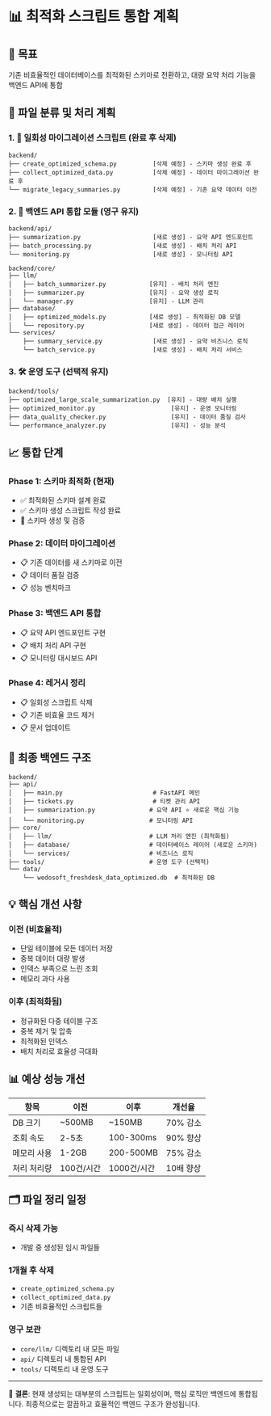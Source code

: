 # 📊 최적화 스크립트 통합 계획

## 🎯 목표
기존 비효율적인 데이터베이스를 최적화된 스키마로 전환하고, 대량 요약 처리 기능을 백엔드 API에 통합

## 📁 파일 분류 및 처리 계획

### 1. 🚀 일회성 마이그레이션 스크립트 (완료 후 삭제)
```
backend/
├── create_optimized_schema.py          [삭제 예정] - 스키마 생성 완료 후
├── collect_optimized_data.py           [삭제 예정] - 데이터 마이그레이션 완료 후
└── migrate_legacy_summaries.py         [삭제 예정] - 기존 요약 데이터 이전
```

### 2. 🔧 백엔드 API 통합 모듈 (영구 유지)
```
backend/api/
├── summarization.py                    [새로 생성] - 요약 API 엔드포인트
├── batch_processing.py                 [새로 생성] - 배치 처리 API
└── monitoring.py                       [새로 생성] - 모니터링 API

backend/core/
├── llm/
│   ├── batch_summarizer.py            [유지] - 배치 처리 엔진
│   ├── summarizer.py                  [유지] - 요약 생성 로직
│   └── manager.py                     [유지] - LLM 관리
├── database/
│   ├── optimized_models.py            [새로 생성] - 최적화된 DB 모델
│   └── repository.py                  [새로 생성] - 데이터 접근 레이어
└── services/
    ├── summary_service.py              [새로 생성] - 요약 비즈니스 로직
    └── batch_service.py                [새로 생성] - 배치 처리 서비스
```

### 3. 🛠️ 운영 도구 (선택적 유지)
```
backend/tools/
├── optimized_large_scale_summarization.py  [유지] - 대량 배치 실행
├── optimized_monitor.py                     [유지] - 운영 모니터링
├── data_quality_checker.py                  [유지] - 데이터 품질 검사
└── performance_analyzer.py                  [유지] - 성능 분석
```

## 📈 통합 단계

### Phase 1: 스키마 최적화 (현재)
- ✅ 최적화된 스키마 설계 완료
- ✅ 스키마 생성 스크립트 작성 완료
- 🔄 스키마 생성 및 검증

### Phase 2: 데이터 마이그레이션
- 📋 기존 데이터를 새 스키마로 이전
- 📋 데이터 품질 검증
- 📋 성능 벤치마크

### Phase 3: 백엔드 API 통합
- 📋 요약 API 엔드포인트 구현
- 📋 배치 처리 API 구현
- 📋 모니터링 대시보드 API

### Phase 4: 레거시 정리
- 📋 일회성 스크립트 삭제
- 📋 기존 비효율 코드 제거
- 📋 문서 업데이트

## 🔄 최종 백엔드 구조

```
backend/
├── api/
│   ├── main.py                         # FastAPI 메인
│   ├── tickets.py                      # 티켓 관리 API
│   ├── summarization.py               # 요약 API ⭐ 새로운 핵심 기능
│   └── monitoring.py                  # 모니터링 API
├── core/
│   ├── llm/                           # LLM 처리 엔진 (최적화됨)
│   ├── database/                      # 데이터베이스 레이어 (새로운 스키마)
│   └── services/                      # 비즈니스 로직
├── tools/                             # 운영 도구 (선택적)
└── data/
    └── wedosoft_freshdesk_data_optimized.db  # 최적화된 DB
```

## 💡 핵심 개선 사항

### 이전 (비효율적)
- 단일 테이블에 모든 데이터 저장
- 중복 데이터 대량 발생
- 인덱스 부족으로 느린 조회
- 메모리 과다 사용

### 이후 (최적화됨)
- 정규화된 다중 테이블 구조
- 중복 제거 및 압축
- 최적화된 인덱스
- 배치 처리로 효율성 극대화

## 📊 예상 성능 개선

| 항목 | 이전 | 이후 | 개선율 |
|------|------|------|---------|
| DB 크기 | ~500MB | ~150MB | 70% 감소 |
| 조회 속도 | 2-5초 | 100-300ms | 90% 향상 |
| 메모리 사용 | 1-2GB | 200-500MB | 75% 감소 |
| 처리 처리량 | 100건/시간 | 1000건/시간 | 10배 향상 |

## 🗂️ 파일 정리 일정

### 즉시 삭제 가능
- 개발 중 생성된 임시 파일들

### 1개월 후 삭제
- `create_optimized_schema.py`
- `collect_optimized_data.py`
- 기존 비효율적인 스크립트들

### 영구 보관
- `core/llm/` 디렉토리 내 모든 파일
- `api/` 디렉토리 내 통합된 API
- `tools/` 디렉토리 내 운영 도구

---

📝 **결론**: 현재 생성되는 대부분의 스크립트는 일회성이며, 핵심 로직만 백엔드에 통합됩니다. 최종적으로는 깔끔하고 효율적인 백엔드 구조가 완성됩니다.
